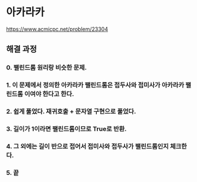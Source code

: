 # 아카라카
https://www.acmicpc.net/problem/23304
## 해결 과정
### 0. 팰린드롬 원리랑 비슷한 문제.
### 1. 이 문제에서 정의한 아카라카 팰린드롬은 접두사와 접미사가 아카라카 팰린드롬 이여야 한다고 한다.
### 2. 쉽게 풀었다. 재귀호출 + 문자열 구현으로 풀었다.
### 3. 길이가 1이라면 팰린드롬이므로 True로 반환.
### 4. 그 외에는 길이 반으로 접어서 접미사와 접두사가 팰린드롬인지 체크한다.
### 5. 끝

